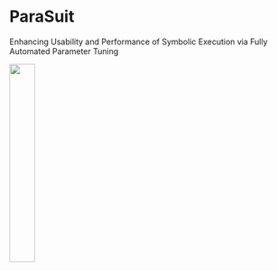 # ParaSuit

Enhancing Usability and Performance of Symbolic Execution via Fully Automated Parameter Tuning


<img src="https://github.com/anonymousfse2024/parasuit/assets/150991397/d405595c-1eb7-4cd9-a100-f30450bf3bb4" width=30%, height=30%/>




